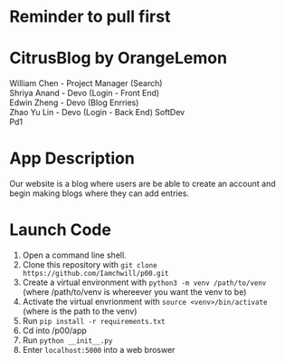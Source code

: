 # Reminder to pull first
# CitrusBlog by OrangeLemon
William Chen - Project Manager (Search)
<br>
Shriya Anand - Devo (Login - Front End)
<br>
Edwin Zheng - Devo (Blog Enrries)
<br>
Zhao Yu Lin - Devo (Login - Back End)
SoftDev<br>
Pd1

# App Description
Our website is a blog where users are be able to create an account and begin making blogs where they can add entries.

# Launch Code

1. Open a command line shell.
2. Clone this repository with `git clone https://github.com/Iamchwill/p00.git`
4. Create a virtual environment with `python3 -m venv /path/to/venv` (where /path/to/venv is whereever you want the venv to be)
6. Activate the virtual envrionment with `source <venv>/bin/activate` (where <venv> is the path to the venv)
7. Run `pip install -r requirements.txt`
8. Cd into /p00/app
9. Run `python __init__.py`
10. Enter `localhost:5000` into a web broswer
